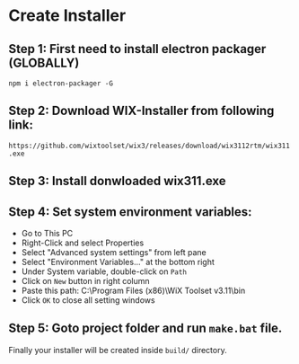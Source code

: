 # Create Installer

## Step 1: First need to install electron packager (GLOBALLY)
`npm i electron-packager -G`

## Step 2: Download WIX-Installer from following link:
`https://github.com/wixtoolset/wix3/releases/download/wix3112rtm/wix311.exe`

## Step 3: Install donwloaded wix311.exe

## Step 4: Set system environment variables:
- Go to This PC
- Right-Click and select Properties
- Select "Advanced system settings" from left pane
- Select "Environment Variables..." at the bottom right
- Under System variable, double-click on `Path`
- Click on `New` button in right column
- Paste this path: C:\Program Files (x86)\WiX Toolset v3.11\bin
- Click `OK` to close all setting windows

## Step 5: Goto project folder and run `make.bat` file.

Finally your installer will be created inside `build/` directory.